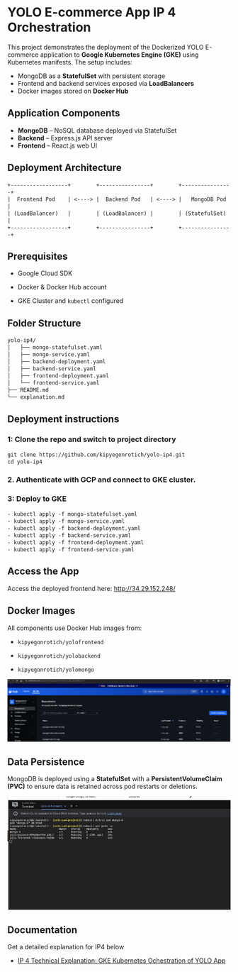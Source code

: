 # YOLO E-commerce App IP 4 Orchestration 

This project demonstrates the deployment of the Dockerized YOLO E-commerce application to **Google Kubernetes Engine (GKE)** using Kubernetes manifests. The setup includes:

- MongoDB as a **StatefulSet** with persistent storage
- Frontend and backend services exposed via **LoadBalancers**
- Docker images stored on **Docker Hub**

## Application Components

- **MongoDB** – NoSQL database deployed via StatefulSet
- **Backend** – Express.js API server
- **Frontend** – React.js web UI

## Deployment Architecture

```plaintext
+------------------+        +----------------+        +----------------+
|  Frontend Pod    | <----> |  Backend Pod   | <----> |   MongoDB Pod  |
| (LoadBalancer)   |        | (LoadBalancer) |        | (StatefulSet)  |
+------------------+        +----------------+        +----------------+
```
## Prerequisites

-   Google Cloud SDK
    
-   Docker & Docker Hub account
    
-   GKE Cluster and `kubectl` configured
    


## Folder Structure
```plaintext
yolo-ip4/
│   ├── mongo-statefulset.yaml
│   ├── mongo-service.yaml
│   ├── backend-deployment.yaml
│   ├── backend-service.yaml
│   ├── frontend-deployment.yaml
│   └── frontend-service.yaml
├── README.md
└── explanation.md
```

## Deployment instructions
### 1: Clone the repo and switch to project directory
```
git clone https://github.com/kipyegonrotich/yolo-ip4.git
cd yolo-ip4
```
### 2. Authenticate with GCP and connect to GKE cluster.

### 3: Deploy to GKE

```
- kubectl apply -f mongo-statefulset.yaml
- kubectl apply -f mongo-service.yaml
- kubectl apply -f backend-deployment.yaml
- kubectl apply -f backend-service.yaml
- kubectl apply -f frontend-deployment.yaml
- kubectl apply -f frontend-service.yaml
```

## Access the App
Access the deployed frontend here: 		http://34.29.152.248/
## Docker Images
All components use Docker Hub images from:

-   `kipyegonrotich/yolofrontend`
    
-   `kipyegonrotich/yolobackend`
    
-   `kipyegonrotich/yolomongo`

![alt text](dockerimagesc.png)

## Data Persistence
MongoDB is deployed using a **StatefulSet** with a **PersistentVolumeClaim (PVC)** to ensure data is retained across pod restarts or deletions.

![alt text](testpersistencysc.png)

## Documentation
Get a detailed explanation for IP4 below

- [IP 4 Technical Explanation: GKE Kubernetes Ochestration of YOLO App](./explanationIP4.md)